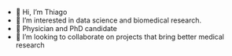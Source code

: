- 👋 Hi, I’m Thiago
- 👀 I’m interested in data science and biomedical research.
- 🌱 Physician and PhD candidate
- 💞️ I’m looking to collaborate on projects that bring better medical research

<!---
csthiago/csthiago is a ✨ special ✨ repository because its `README.md` (this file) appears on your GitHub profile.
You can click the Preview link to take a look at your changes.
--->
